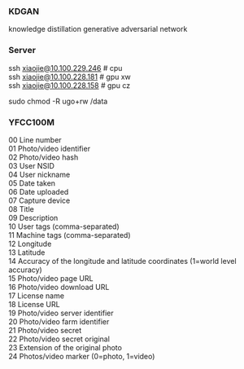 ### KDGAN

knowledge distillation generative adversarial network  

### Server

ssh xiaojie@10.100.229.246 # cpu   
ssh xiaojie@10.100.228.181 # gpu xw  
ssh xiaojie@10.100.228.158 # gpu cz 

sudo chmod -R ugo+rw /data

### YFCC100M

00 Line number  
01 Photo/video identifier  
02 Photo/video hash  
03 User NSID  
04 User nickname  
05 Date taken  
06 Date uploaded  
07 Capture device  
08 Title  
09 Description  
10 User tags (comma-separated)  
11 Machine tags (comma-separated)  
12 Longitude  
13 Latitude  
14 Accuracy of the longitude and latitude coordinates (1=world level accuracy)  
15 Photo/video page URL  
16 Photo/video download URL  
17 License name  
18 License URL  
19 Photo/video server identifier  
20 Photo/video farm identifier  
21 Photo/video secret  
22 Photo/video secret original  
23 Extension of the original photo  
24 Photos/video marker (0=photo, 1=video)  



